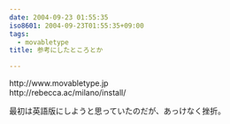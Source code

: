 ```yaml
---
date: 2004-09-23 01:55:35
iso8601: 2004-09-23T01:55:35+09:00
tags:
  - movabletype
title: 参考にしたところとか

---
```


<div class="entry-body">
                                 <p>http://www.movabletype.jp<br />
http://rebecca.ac/milano/install/</p>

<p>最初は英語版にしようと思っていたのだが、あっけなく挫折。</p>
                              </div>    	
